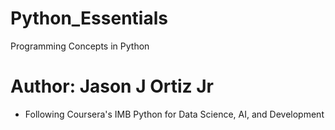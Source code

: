 # Python_Essentials
Programming Concepts in Python

# Author: Jason J Ortiz Jr
* Following Coursera's IMB Python for Data Science, AI, and Development

